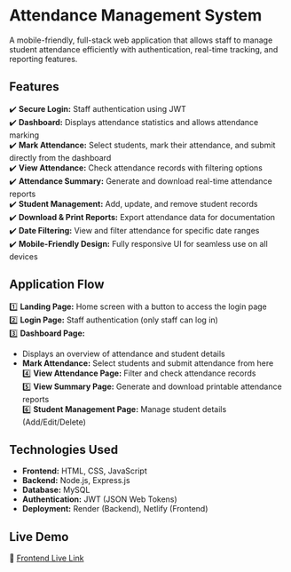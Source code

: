 # Attendance Management System  

A mobile-friendly, full-stack web application that allows staff to manage student attendance efficiently with authentication, real-time tracking, and reporting features.  

## Features  
✔️ **Secure Login:** Staff authentication using JWT  
✔️ **Dashboard:** Displays attendance statistics and allows attendance marking  
✔️ **Mark Attendance:** Select students, mark their attendance, and submit directly from the dashboard  
✔️ **View Attendance:** Check attendance records with filtering options  
✔️ **Attendance Summary:** Generate and download real-time attendance reports  
✔️ **Student Management:** Add, update, and remove student records  
✔️ **Download & Print Reports:** Export attendance data for documentation  
✔️ **Date Filtering:** View and filter attendance for specific date ranges  
✔️ **Mobile-Friendly Design:** Fully responsive UI for seamless use on all devices  

## Application Flow  
1️⃣ **Landing Page:** Home screen with a button to access the login page  
2️⃣ **Login Page:** Staff authentication (only staff can log in)  
3️⃣ **Dashboard Page:**  
   - Displays an overview of attendance and student details  
   - **Mark Attendance:** Select students and submit attendance from here  
4️⃣ **View Attendance Page:** Filter and check attendance records  
5️⃣ **View Summary Page:** Generate and download printable attendance reports  
6️⃣ **Student Management Page:** Manage student details (Add/Edit/Delete)  

## Technologies Used  
- **Frontend:** HTML, CSS, JavaScript  
- **Backend:** Node.js, Express.js  
- **Database:** MySQL  
- **Authentication:** JWT (JSON Web Tokens)  
- **Deployment:** Render (Backend), Netlify (Frontend)

## Live Demo  
🔗 [Frontend Live Link](https://aaasc-prema.netlify.app/)

